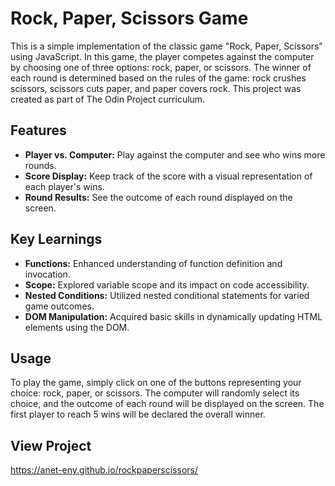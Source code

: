 # Rock, Paper, Scissors Game

This is a simple implementation of the classic game "Rock, Paper, Scissors" using JavaScript. In this game, the player competes against the computer by choosing one of three options: rock, paper, or scissors. The winner of each round is determined based on the rules of the game: rock crushes scissors, scissors cuts paper, and paper covers rock. This project was created as part of The Odin Project curriculum.


## Features

- **Player vs. Computer:** Play against the computer and see who wins more rounds.
- **Score Display:** Keep track of the score with a visual representation of each player's wins.
- **Round Results:** See the outcome of each round displayed on the screen.

## Key Learnings

- **Functions:** Enhanced understanding of function definition and invocation.
- **Scope:** Explored variable scope and its impact on code accessibility.
- **Nested Conditions:** Utilized nested conditional statements for varied game outcomes.
- **DOM Manipulation:** Acquired basic skills in dynamically updating HTML elements using the DOM.

## Usage

To play the game, simply click on one of the buttons representing your choice: rock, paper, or scissors. The computer will randomly select its choice, and the outcome of each round will be displayed on the screen. The first player to reach 5 wins will be declared the overall winner.

## View Project

https://anet-eny.github.io/rockpaperscissors/

